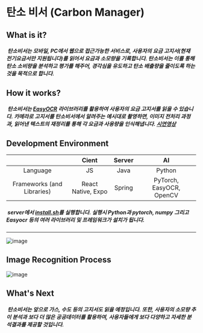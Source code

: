 탄소 비서 (Carbon Manager)
=============
What is it?
-------------
##### &nbsp;탄소비서는 모바일, PC에서 웹으로 접근가능한 서비스로, 사용자의 요금 고지서(현재 전기요금서만 지원됩니다)를 읽어서 요금과 소모량을 기록합니다. 탄소비서는 이를 통해 탄소 소비량을 분석하고 평가를 해주어, 경각심을 유도하고 탄소 배출량을 줄이도록 하는 것을 목적으로 합니다.  
How it works?
-------------
##### &nbsp;탄소비서는 [EasyOCR](https://github.com/JaidedAI/EasyOCR, "easyocr link") 라이브러리를 활용하여 사용자의 요금 고지서를 읽을 수 있습니다. 카메라로 고지서를 탄소비서에서 알려주는 예시대로 촬영하면, 이미지 전처리 과정과, 읽어낸 텍스트의 재정리를 통해 각 요금과 사용량을 인식해냅니다. [시연영상](https://www.youtube.com/watch?v=AA6BvDYSYFk)
Development Environment
-------------
||Cient|Server|AI|
|:---:|:---:|:---:|:---:|
|Language|JS|Java|Python|
|Frameworks (and Libraries)|React Native, Expo|Spring|PyTorch, EasyOCR, OpenCV|

##### &nbsp;server에서 [install.sh](https://github.com/ajou-oss-superTeam/carbon_manger/blob/main/install.sh, "install.sh link")를 실행합니다. 실행시 Python과 pytorch, numpy 그리고 Easyocr 등의 여러 라이브러리 및 프레임워크가 설치가 됩니다.

-------------
![image](https://user-images.githubusercontent.com/22979031/190436352-5939af0d-2820-49ee-a364-fa7c0366566f.png)

Image Recognition Process
-------------
![image](https://user-images.githubusercontent.com/22979031/190436644-7ac680d2-305b-4aa4-883c-6f4581a0f71d.png)

What's Next
-------------
##### &nbsp;탄소비서는 앞으로 가스, 수도 등의 고지서도 읽을 예정입니다. 또한, 사용자의 소모량 추이 분석과 보다 더 많은 공공데이터를 활용하여, 사용자들에게 보다 다양하고 자세한 분석결과를 제공할 것입니다.
